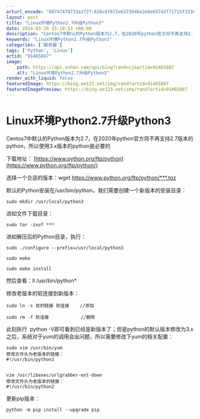 ```yaml
---
arturl_encode: "68747470733a2f2f:626c6f672e6373646e2e6e65742f71715f3338383336303832:2f61727469636c652f64657461696c732f3931343635383837"
layout: post
title: "Linux环境Python2.7升级Python3"
date: 2024-03-28 15:10:53 +08:00
description: "Centos7中默认的Python版本为2.7，在2020年python官方将不再支持2.7版本的p"
keywords: "Linux环境Python2.7升级Python3"
categories: ['服务器']
tags: ['Python', 'Linux']
artid: "91465887"
image:
    path: https://api.vvhan.com/api/bing?rand=sj&artid=91465887
    alt: "Linux环境Python2.7升级Python3"
render_with_liquid: false
featuredImage: https://bing.ee123.net/img/rand?artid=91465887
featuredImagePreview: https://bing.ee123.net/img/rand?artid=91465887
---
```


# Linux环境Python2.7升级Python3

Centos7中默认的Python版本为2.7，在2020年python官方将不再支持2.7版本的python，所以使用3.x版本的python是必要的

下载地址：
[https://www.python.org/ftp/python](https://www.python.org/ftp/python/)

选择一个合适的版本：wget https://www.python.org/ftp/python/***.tgz

默认的Python安装在/usr/bin/python，我们需要创建一个新版本的安装目录：

```
sudo mkdir /usr/local/python3 
```

进如文件下载目录：

```
sudo tar -zxvf ***
```

进如解压后的Python目录，执行：

```
sudo ./configure --prefix=/usr/local/python3

sudo make

sudo make install
```

然后查看：ll /usr/bin/python*

修改老版本的软连接到新版本：

```
sudo ln -s 目的链接 软连接    //添加

sudo rm -f 软连接            //删除
```

此刻执行  python -V即可看到已经是新版本了；但是python的默认版本修改为3.x之后，系统对于yum的调用会出问题，所以需要修改下yum的相关配置：

```
sudo vim /usr/bin/yum
修改文件头为老版本的链接：
#!/usr/bin/python2


vim /usr/libexec/urlgrabber-ext-down
修改文件头为老版本的链接：
#!/usr/bin/python2
```

更新pip版本：

```
python -m pip install --upgrade pip
```